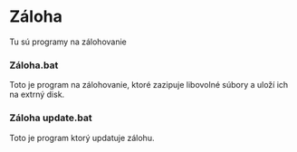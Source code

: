 # Záloha
<p>Tu sú programy na zálohovanie</p>
<h3>Záloha.bat</h3>
<p>Toto je program na zálohovanie, ktoré zazipuje libovolné súbory a uloží ich na extrný disk.</p>
<h3>Záloha update.bat</h3>
<p>Toto je program ktorý updatuje zálohu.</p>
